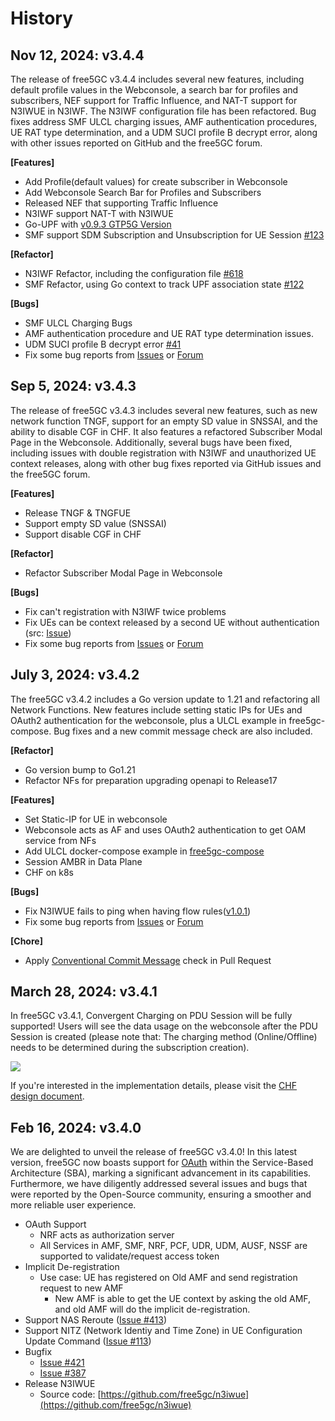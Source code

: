 # History

## Nov 12, 2024: v3.4.4

The release of free5GC v3.4.4 includes several new features, including default profile values in the Webconsole, a search bar for profiles and subscribers, NEF support for Traffic Influence, and NAT-T support for N3IWUE in N3IWF. The N3IWF configuration file has been refactored. Bug fixes address SMF ULCL charging issues, AMF authentication procedures, UE RAT type determination, and a UDM SUCI profile B decrypt error, along with other issues reported on GitHub and the free5GC forum.

**[Features]**

- Add Profile(default values) for create subscriber in Webconsole
- Add Webconsole Search Bar for Profiles and Subscribers
- Released NEF that supporting Traffic Influence
- N3IWF support NAT-T with N3IWUE
- Go-UPF with [v0.9.3 GTP5G Version](https://github.com/free5gc/gtp5g/tree/v0.9.3)
- SMF support SDM Subscription and Unsubscription for UE Session [#123](https://github.com/free5gc/smf/pull/123)

**[Refactor]**

- N3IWF Refactor, including the configuration file [#618](https://github.com/free5gc/free5gc/pull/618)
- SMF Refactor, using Go context to track UPF association state [#122](https://github.com/free5gc/smf/pull/122)

**[Bugs]**

- SMF ULCL Charging Bugs
- AMF authentication procedure and UE RAT type determination issues.
- UDM SUCI profile B decrypt error [#41](https://github.com/free5gc/udm/pull/41)
- Fix some bug reports from [Issues](https://github.com/free5gc/free5gc/issues) or [Forum](https://forum.free5gc.org/)


## Sep 5, 2024: v3.4.3

The release of free5GC v3.4.3 includes several new features, such as new network function TNGF, support for an empty SD value in SNSSAI, and the ability to disable CGF in CHF. It also features a refactored Subscriber Modal Page in the Webconsole. Additionally, several bugs have been fixed, including issues with double registration with N3IWF and unauthorized UE context releases, along with other bug fixes reported via GitHub issues and the free5GC forum.

**[Features]**

- Release TNGF & TNGFUE
- Support empty SD value (SNSSAI)
- Support disable CGF in CHF

**[Refactor]**

- Refactor Subscriber Modal Page in Webconsole

**[Bugs]**

- Fix can't registration with N3IWF twice problems
- Fix UEs can be context released by a second UE without authentication (src: [Issue](https://github.com/free5gc/free5gc/issues/580))
- Fix some bug reports from [Issues](https://github.com/free5gc/free5gc/issues) or [Forum](https://forum.free5gc.org/)

## July 3, 2024: v3.4.2

The free5GC v3.4.2 includes a Go version update to 1.21 and refactoring all Network Functions. New features include setting static IPs for UEs and OAuth2 authentication for the webconsole, plus a ULCL example in free5gc-compose. Bug fixes and a new commit message check are also included.

**[Refactor]**

- Go version bump to Go1.21
- Refactor NFs for preparation upgrading openapi to Release17


**[Features]**

- Set Static-IP for UE in webconsole 
- Webconsole acts as AF and uses OAuth2 authentication to get OAM service from NFs
- Add ULCL docker-compose example in [free5gc-compose](https://github.com/free5gc/free5gc-compose)
- Session AMBR in Data Plane
- CHF on k8s

**[Bugs]**

- Fix N3IWUE fails to ping when having flow rules([v1.0.1](https://github.com/free5gc/n3iwue/tree/v1.0.1))
- Fix some bug reports from [Issues](https://github.com/free5gc/free5gc/issues) or [Forum](https://forum.free5gc.org/)


**[Chore]**

- Apply [Conventional Commit Message](https://www.conventionalcommits.org/en/v1.0.0/) check in Pull Request


## March 28, 2024: v3.4.1

In free5GC v3.4.1, Convergent Charging on PDU Session will be fully supported!
Users will see the data usage on the webconsole after the PDU Session is created (please note that: The charging method (Online/Offline) needs to be determined during the subscription creation).

![](./assets/charging-demo.gif)

If you're interested in the implementation details, please visit the [CHF design document](https://free5gc.org/guide/Chf/design/).

## Feb 16, 2024: v3.4.0

We are delighted to unveil the release of free5GC v3.4.0! In this latest version, free5GC now boasts support for [OAuth](https://oauth.net/2/) within the Service-Based Architecture (SBA), marking a significant advancement in its capabilities. Furthermore, we have diligently addressed several issues and bugs that were reported by the Open-Source community, ensuring a smoother and more reliable user experience.

- OAuth Support
    - NRF acts as authorization server
    - All Services in AMF, SMF, NRF, PCF, UDR, UDM, AUSF, NSSF are supported to validate/request access token
- Implicit De-registration
    - Use case: UE has registered on Old AMF and send registration request to new AMF
        - New AMF is able to get the UE context by asking the old AMF, and old AMF will do the implicit de-registration.
- Support NAS Reroute ([Issue #413](https://github.com/free5gc/free5gc/issues/413))
- Support NITZ (Network Identiy and Time Zone) in UE Configuration Update Command ([Issue #113](https://github.com/free5gc/free5gc/issues/113))
- Bugfix
    - [Issue #421](https://github.com/free5gc/free5gc/issues/421)
    - [Issue #387](https://github.com/free5gc/free5gc/issues/387)
- Release N3IWUE
    - Source code: [https://github.com/free5gc/n3iwue](https://github.com/free5gc/n3iwue)
